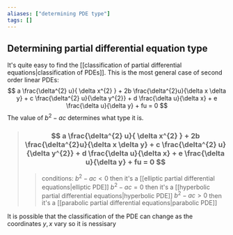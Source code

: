 ```yaml
---
aliases: ["determining PDE type"]
tags: []
---
```


## Determining partial differential equation type

It's quite easy to find the [[classification of partial differential equations|classification of PDEs]]. This is the most general case of second order linear PDEs:
$$ a \frac{\delta^{2} u}{ \delta x^{2} } + 2b \frac{\delta^{2}u}{\delta x \delta y} + c \frac{\delta^{2} u}{\delta y^{2}} + d \frac{\delta u}{\delta x} + e \frac{\delta u}{\delta y} + fu = 0 $$
The value of $b^{2}-ac$ determines what type it is.

> ### $$ a \frac{\delta^{2} u}{ \delta x^{2} } + 2b \frac{\delta^{2}u}{\delta x \delta y} + c \frac{\delta^{2} u}{\delta y^{2}} + d \frac{\delta u}{\delta x} + e \frac{\delta u}{\delta y} + fu = 0 $$
>> conditions:
>> $b^{2}-ac<0$ then it's a [[elliptic partial differential equations|elliptic PDE]] 
>> $b^{2}-ac=0$ then it's a [[hyperbolic partial differential equations|hyperbolic PDE]]
>> $b^{2}-ac>0$ then it's a [[parabolic partial differential equations|parabolic PDE]]

It is possible that the classification of the PDE can change as the coordinates $y,x$ vary so it is nessisary
